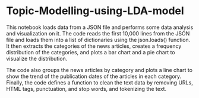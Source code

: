 # Topic-Modelling-using-LDA-model


This notebook loads data from a JSON file and performs some data analysis and visualization on it. The code reads the first 10,000 lines from the JSON file and loads them into a list of dictionaries using the json.loads() function. It then extracts the categories of the news articles, creates a frequency distribution of the categories, and plots a bar chart and a pie chart to visualize the distribution.

The code also groups the news articles by category and plots a line chart to show the trend of the publication dates of the articles in each category. Finally, the code defines a function to clean the text data by removing URLs, HTML tags, punctuation, and stop words, and tokenizing the text.
